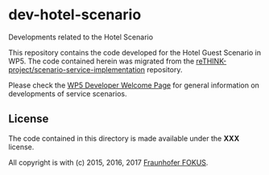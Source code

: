 # dev-hotel-scenario
Developments related to the Hotel Scenario

This repository contains the code developed for the Hotel Guest Scenario in WP5.  The code contained herein was migrated from the [reTHINK-project/scenario-service-implementation](https://github.com/reTHINK-project/scenario-service-implementation) repository.


Please check the [WP5 Developer Welcome Page](https://github.com/reTHINK-project/scenario-service-implementation/blob/master/README.md) for general information on developments of service scenarios.

## License

The code contained in this directory is made available under the **XXX** license.

All copyright is with (c) 2015, 2016, 2017 [Fraunhofer FOKUS](http://www.fokus.fraunhofer.de).
